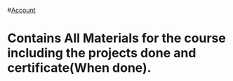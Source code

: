 #[Account](https://www.freecodecamp.org/rohan_somadder)
# Contains All Materials for the course including the projects done and certificate(When done).